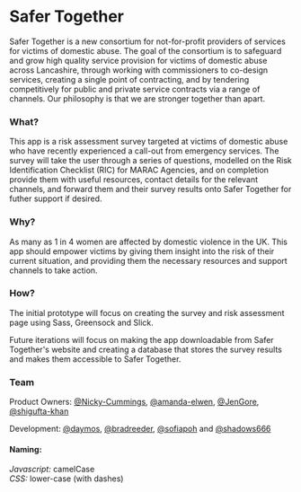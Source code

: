 # Safer Together

Safer Together is a new consortium for not-for-profit providers of services for victims of domestic abuse. The goal of the consortium is to safeguard and grow high quality service provision for victims of domestic abuse across Lancashire, through working with commissioners to co-design services, creating a single point of contracting, and by tendering competitively for public and private service contracts via a range of channels. Our philosophy is that we are stronger together than apart.

### What?

This app is a risk assessment survey targeted at victims of domestic abuse who have recently experienced a call-out from emergency services. The survey will take the user through a series of questions, modelled on the Risk Identification Checklist (RIC) for MARAC Agencies, and on completion provide them with useful resources, contact details for the relevant channels, and forward them and their survey results onto Safer Together for futher support if desired.
 
### Why?

As many as 1 in 4 women are affected by domestic violence in the UK. This app should empower victims by giving them insight into the risk of their current situation, and providing them the necessary resources and support channels to take action.

### How?

The initial prototype will focus on creating the survey and risk assessment page using Sass, Greensock and Slick.

Future iterations will focus on making the app downloadable from Safer Together's website and creating a database that stores the survey results and makes them accessible to Safer Together.

### Team

Product Owners: [@Nicky-Cummings](https://github.com/Nicky-Cummings?tab=overview&from=2016-08-01&to=2016-08-31&utf8=%E2%9C%93), [@amanda-elwen](https://github.com/amanda-elwen?tab=overview&from=2016-08-01&to=2016-08-31&utf8=%E2%9C%93), [@JenGore](https://github.com/JenGore?tab=overview&from=2016-08-01&to=2016-08-31&utf8=%E2%9C%93), [@shigufta-khan](https://github.com/shigufta-khan?tab=overview&from=2016-08-01&to=2016-08-31&utf8=%E2%9C%93)

Development: [@daymos](https://github.com/daymos), [@bradreeder](https://github.com/bradreeder), [@sofiapoh](https://github.com/sofiapoh) and [@shadows666](https://github.com/Shadows666)

#### Naming:
<i>Javascript:</i> camelCase
<br>
<i>CSS:</i> lower-case (with dashes)
